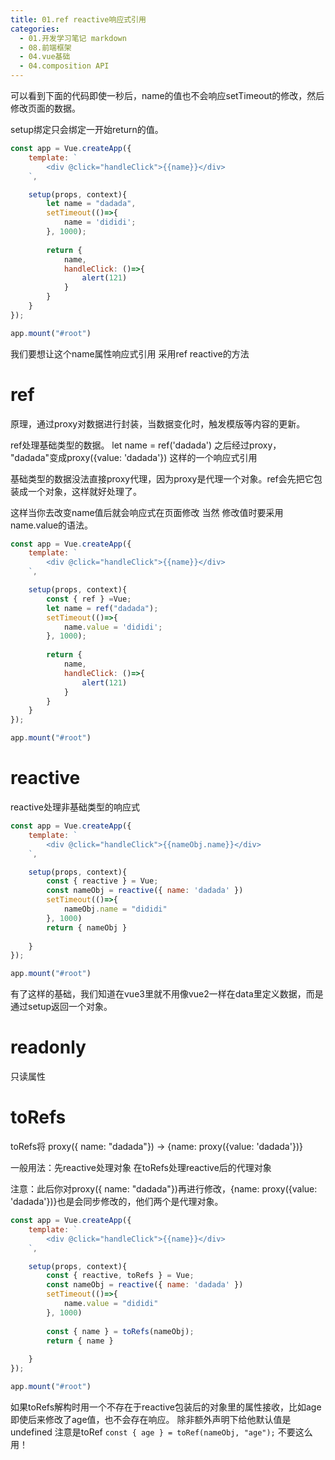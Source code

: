 ```yaml
---
title: 01.ref reactive响应式引用
categories:
  - 01.开发学习笔记 markdown
  - 08.前端框架
  - 04.vue基础
  - 04.composition API
---
```


可以看到下面的代码即使一秒后，name的值也不会响应setTimeout的修改，然后修改页面的数据。

setup绑定只会绑定一开始return的值。

```js
const app = Vue.createApp({
    template: `
        <div @click="handleClick">{{name}}</div>
    `,

    setup(props, context){
        let name = "dadada",
        setTimeout(()=>{
            name = 'dididi';
        }, 1000);
        
        return {
            name,
            handleClick: ()=>{
                alert(121)
            }
        }
    }
});

app.mount("#root")
```

我们要想让这个name属性响应式引用 
采用ref reactive的方法

# ref

原理，通过proxy对数据进行封装，当数据变化时，触发模版等内容的更新。

ref处理基础类型的数据。
let name = ref('dadada')
之后经过proxy， "dadada"变成proxy({value: 'dadada'}) 这样的一个响应式引用

基础类型的数据没法直接proxy代理，因为proxy是代理一个对象。ref会先把它包装成一个对象，这样就好处理了。

这样当你去改变name值后就会响应式在页面修改
当然 修改值时要采用name.value的语法。

```js
const app = Vue.createApp({
    template: `
        <div @click="handleClick">{{name}}</div>
    `,

    setup(props, context){
        const { ref } =Vue;
        let name = ref("dadada");
        setTimeout(()=>{
            name.value = 'dididi';
        }, 1000);
        
        return {
            name,
            handleClick: ()=>{
                alert(121)
            }
        }
    }
});

app.mount("#root")
```

# reactive

reactive处理非基础类型的响应式

```js
const app = Vue.createApp({
    template: `
        <div @click="handleClick">{{nameObj.name}}</div>
    `,

    setup(props, context){
        const { reactive } = Vue;
        const nameObj = reactive({ name: 'dadada' })
        setTimeout(()=>{
            nameObj.name = "dididi"
        }, 1000)
        return { nameObj }
        
    }
});

app.mount("#root")
```

有了这样的基础，我们知道在vue3里就不用像vue2一样在data里定义数据，而是通过setup返回一个对象。

# readonly
只读属性

# toRefs

toRefs将
proxy({ name: "dadada"}) -> {name: proxy({value: 'dadada'})}

一般用法：先reactive处理对象 在toRefs处理reactive后的代理对象

注意：此后你对proxy({ name: "dadada"})再进行修改，{name: proxy({value: 'dadada'})}也是会同步修改的，他们两个是代理对象。

```js
const app = Vue.createApp({
    template: `
        <div @click="handleClick">{{name}}</div>
    `,

    setup(props, context){
        const { reactive, toRefs } = Vue;
        const nameObj = reactive({ name: 'dadada' })
        setTimeout(()=>{
            name.value = "dididi"
        }, 1000)
        
        const { name } = toRefs(nameObj);
        return { name }
        
    }
});

app.mount("#root")
```
如果toRefs解构时用一个不存在于reactive包装后的对象里的属性接收，比如age
即使后来修改了age值，也不会存在响应。
除非额外声明下给他默认值是undefined 注意是toRef
`const { age } = toRef(nameObj, "age");`
不要这么用！